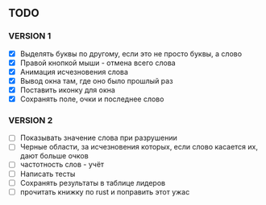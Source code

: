 ## TODO

### VERSION 1

- [x] Выделять буквы по другому, если это не просто буквы, а слово
- [x] Правой кнопкой мыши - отмена всего слова
- [x] Анимация исчезновения слова
- [x] Вывод окна там, где оно было прошлый раз
- [x] Поставить иконку для окна
- [x] Сохранять поле, очки и последнее слово

### VERSION 2

- [ ] Показывать значение слова при разрушении
- [ ] Черные области, за исчезновения которых, если слово касается их, дают больше очков
- [ ] частотность слов - учёт
- [ ] Написать тесты
- [ ] Сохранять результаты в таблице лидеров
- [ ] прочитать книжку по rust и поправить этот ужас
